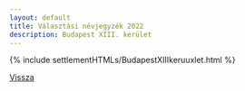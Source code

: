 ```yaml
---
layout: default
title: Választási névjegyzék 2022
description: Budapest XIII. kerület
---
```


{% include settlementHTMLs/BudapestXIIIkeruuxlet.html %}

[Vissza](./)
